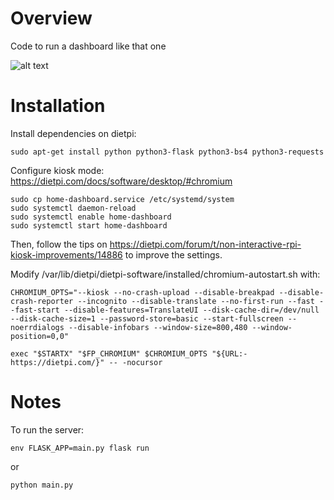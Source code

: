 # Overview
Code to run a dashboard like that one

![alt text](https://github.com/cgueret/home-dashboard/blob/master/dashboard.png?raw=true)


# Installation
Install dependencies on dietpi:
```
sudo apt-get install python python3-flask python3-bs4 python3-requests
```

Configure kiosk mode: https://dietpi.com/docs/software/desktop/#chromium

```
sudo cp home-dashboard.service /etc/systemd/system
sudo systemctl daemon-reload
sudo systemctl enable home-dashboard
sudo systemctl start home-dashboard
```

Then, follow the tips on https://dietpi.com/forum/t/non-interactive-rpi-kiosk-improvements/14886 to improve the settings.

Modify /var/lib/dietpi/dietpi-software/installed/chromium-autostart.sh with:
```
CHROMIUM_OPTS="--kiosk --no-crash-upload --disable-breakpad --disable-crash-reporter --incognito --disable-translate --no-first-run --fast --fast-start --disable-features=TranslateUI --disk-cache-dir=/dev/null --disk-cache-size=1 --password-store=basic --start-fullscreen --noerrdialogs --disable-infobars --window-size=800,480 --window-position=0,0"

exec "$STARTX" "$FP_CHROMIUM" $CHROMIUM_OPTS "${URL:-https://dietpi.com/}" -- -nocursor
```

# Notes
To run the server:
```
env FLASK_APP=main.py flask run
```
or
```
python main.py
```
